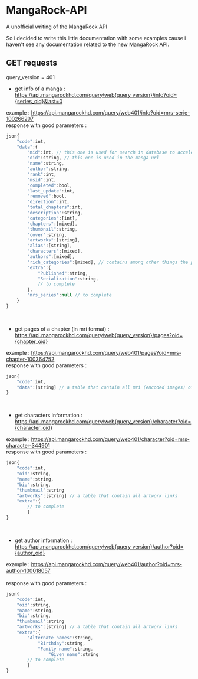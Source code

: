 # MangaRock-API
A unofficial writing of the MangaRock API

So i decided to write this little documentation with some examples cause i haven't see any documentation related to the new MangaRock API.


## GET requests

query_version = 401

- get info of a manga :<br/>
https://api.mangarockhd.com/query/web{query_version}/info?oid={series_oid}&last=0

example : https://api.mangarockhd.com/query/web401/info?oid=mrs-serie-100266297<br/>
response with good parameters :
```js
json{
	"code":int,
	"data":{
		"mid":int, // this one is used for search in database to accelerate queries
		"oid":string, // this one is used in the manga url
		"name":string,
		"author":string,
		"rank":int,
		"msid":int,
		"completed":bool,
		"last_update":int,
		"removed":bool,
		"direction":int,
		"total_chapters":int,
		"description":string,
		"categories":[int],
		"chapters":[mixed],
		"thumbnail":string,
		"cover":string,
		"artworks":[string],
		"alias":[string],
		"characters":[mixed],
		"authors":[mixed],
		"rich_categories":[mixed], // contains among other things the plain names of the categories
		"extra":{
			"Published":string,
			"Serialization":string,
			// to complete
		},
		"mrs_series":null // to complete
	}
}
```
<br/>

- get pages of a chapter (in mri format) :<br/>
https://api.mangarockhd.com/query/web{query_version}/pages?oid={chapter_oid}

example : https://api.mangarockhd.com/query/web401/pages?oid=mrs-chapter-100364752<br/>
response with good parameters :
```js
json{
	"code":int,
	"data":[string] // a table that contain all mri (encoded images) of the chapter
}
```
<br/>

- get characters information :<br/>
https://api.mangarockhd.com/query/web{query_version}/character?oid={character_oid}

example : https://api.mangarockhd.com/query/web401/character?oid=mrs-character-344901<br/>
response with good parameters :
```js
json{
	"code":int,
	"oid":string,
	"name":string,
	"bio":string,
	"thumbnail":string
	"artworks":[string] // a table that contain all artwork links
	"extra":{
		// to complete
      	}
}
```
<br/>

- get author information :<br/>
https://api.mangarockhd.com/query/web{query_version}/author?oid={author_oid}

example : https://api.mangarockhd.com/query/web401/author?oid=mrs-author-100018057<br/>
<br/>
response with good parameters :
```js
json{
	"code":int,
	"oid":string,
	"name":string,
	"bio":string,
	"thumbnail":string
	"artworks":[string] // a table that contain all artwork links
	"extra":{
		"Alternate names":string,
 	        "Birthday":string,
  	    	"Family name":string,
    	     	"Given name":string
		// to complete
      	}
}
```
